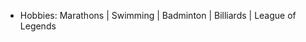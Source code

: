 * Hobbies: Marathons | Swimming | Badminton | Billiards | League of Legends
  
<script type="text/javascript" id="clstr_globe" src="//clustrmaps.com/globe.js?d=1MeRsNdWDazzaZL2tzcfjAg_d598ZdmVDqB1mFUHvP8"></script>